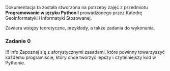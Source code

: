 Dokumentacja ta została stworzona na potrzeby zajęć z przedmiotu **Programowanie w języku Python I** prowadzonego przez Katedrę Geoinformatyki i Informatyki Stosowanej.

Zawiera wstępy teoretyczne, przykłady, a także zadania do wykonania.

### Zadanie 0

!!! info 
    Zapoznaj się z aforystycznymi zasadami, które powinny towarzyszyć każdemu programiście, który chce tworzyć lepszy i czytelniejszy kod w Pythonie.


